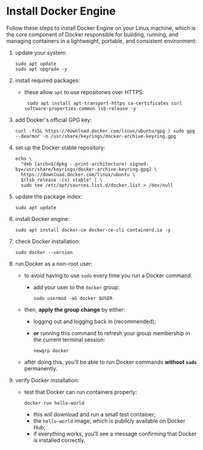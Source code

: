 # Install Docker Engine

Follow these steps to install Docker Engine on your Linux machine, which is the core component of Docker responsible for building, running, and managing containers in a lightweight, portable, and consistent environment:

1. update your system:

    ```commandline
    sudo apt update
    sudo apt upgrade -y
    ```

2. install required packages:
   - these allow `apt` to use repositories over HTTPS:

       ```commandline
        sudo apt install apt-transport-https ca-certificates curl software-properties-common lsb-release -y
       ```

3. add Docker's official GPG key:

    ```commandline
    curl -fsSL https://download.docker.com/linux/ubuntu/gpg | sudo gpg --dearmor -o /usr/share/keyrings/docker-archive-keyring.gpg
    ```

4. set up the Docker stable repository:

    ```commandline
    echo \
      "deb [arch=$(dpkg --print-architecture) signed-by=/usr/share/keyrings/docker-archive-keyring.gpg] \
      https://download.docker.com/linux/ubuntu \
      $(lsb_release -cs) stable" | \
      sudo tee /etc/apt/sources.list.d/docker.list > /dev/null
    ```

5. update the package index:

    ```commandline
    sudo apt update
    ```

6. install Docker engine:

    ```commandline
    sudo apt install docker-ce docker-ce-cli containerd.io -y
    ```

7. check Docker installation:

    ```commandline
    sudo docker --version
    ```

8. run Docker as a non-root user:

   - to avoid having to use `sudo` every time you run a Docker command:
     - add your user to the `docker` group:

         ```commandline
         sudo usermod -aG docker $USER
         ```

   - then, **apply the group change** by either:
     - logging out and logging back in (recommended);
     - **or** running this command to refresh your group membership in the current terminal session:

         ```commandline
         newgrp docker
         ```
   - after doing this, you’ll be able to run Docker commands **without `sudo`** permanently.

9. verify Docker installation:

   - test that Docker can run containers properly:

     ```commandline
     docker run hello-world
     ```

       - this will download and run a small test container;
       - the `hello-world` image, which is publicly available on Docker Hub;
       - if everything works, you'll see a message confirming that Docker is installed correctly.
